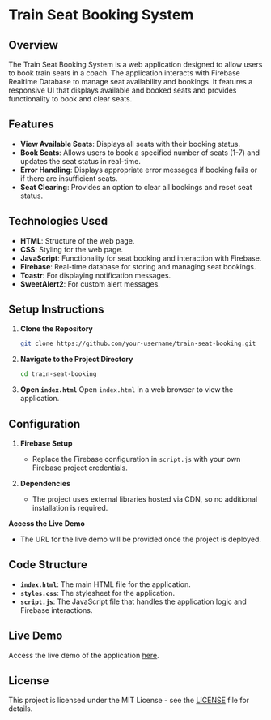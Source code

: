 # Train Seat Booking System

## Overview
The Train Seat Booking System is a web application designed to allow users to book train seats in a coach. The application interacts with Firebase Realtime Database to manage seat availability and bookings. It features a responsive UI that displays available and booked seats and provides functionality to book and clear seats.

## Features
- **View Available Seats**: Displays all seats with their booking status.
- **Book Seats**: Allows users to book a specified number of seats (1-7) and updates the seat status in real-time.
- **Error Handling**: Displays appropriate error messages if booking fails or if there are insufficient seats.
- **Seat Clearing**: Provides an option to clear all bookings and reset seat status.

## Technologies Used
- **HTML**: Structure of the web page.
- **CSS**: Styling for the web page.
- **JavaScript**: Functionality for seat booking and interaction with Firebase.
- **Firebase**: Real-time database for storing and managing seat bookings.
- **Toastr**: For displaying notification messages.
- **SweetAlert2**: For custom alert messages.

## Setup Instructions

1. **Clone the Repository**
   ```bash
   git clone https://github.com/your-username/train-seat-booking.git
   ```

2. **Navigate to the Project Directory**
   ```bash
   cd train-seat-booking
   ```

3. **Open `index.html`**
   Open `index.html` in a web browser to view the application.

## Configuration

1. **Firebase Setup**
   - Replace the Firebase configuration in `script.js` with your own Firebase project credentials.

2. **Dependencies**
   - The project uses external libraries hosted via CDN, so no additional installation is required.

**Access the Live Demo**
   - The URL for the live demo will be provided once the project is deployed.

## Code Structure

- **`index.html`**: The main HTML file for the application.
- **`styles.css`**: The stylesheet for the application.
- **`script.js`**: The JavaScript file that handles the application logic and Firebase interactions.

## Live Demo
Access the live demo of the application [here](your-live-demo-url).

## License
This project is licensed under the MIT License - see the [LICENSE](LICENSE) file for details.
